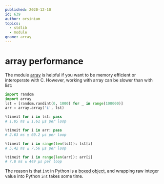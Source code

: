 ```yaml
---
published: 2020-12-10
id: 639
author: orsinium
topics:
  - stdlib
  - module
qname: array
---
```


# array performance

The module [array](https://t.me/pythonetc/124) is helpful if you want to be memory efficient or interoperate with C. However, working with array can be slower than with list:

```python
import random
import array
lst = [random.randint(0, 1000) for _ in range(100000)]
arr = array.array('i', lst)

%timeit for i in lst: pass
# 1.05 ms ± 1.61 µs per loop

%timeit for i in arr: pass
# 2.63 ms ± 60.2 µs per loop

%timeit for i in range(len(lst)): lst[i]
# 5.42 ms ± 7.56 µs per loop

%timeit for i in range(len(arr)): arr[i]
# 7.8 ms ± 449 µs per loop
```

The reason is that `int` in Python is a [boxed object](https://en.wikipedia.org/wiki/Object_type#Boxing), and wrapping raw integer value into Python `int` takes some time.
